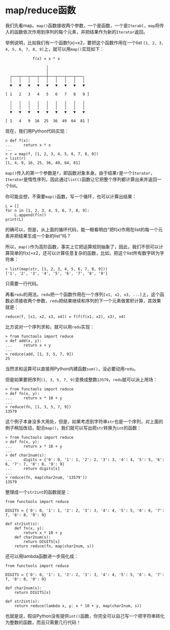 # map/reduce函数


我们先看map。`map()`函数接收两个参数，一个是函数，一个是`Iterabl`，`map`将传入的函数依次作用到序列的每个元素，并把结果作为新的`Iterator`返回。


举例说明，比如我们有一个函数f(x)=x2，要把这个函数作用在一个list `[1, 2, 3, 4, 5, 6, 7, 8, 9]`上，就可以用`map()`实现如下：


```ascii
            f(x) = x * x

                  │
                  │
  ┌───┬───┬───┬───┼───┬───┬───┬───┐
  │   │   │   │   │   │   │   │   │
  ▼   ▼   ▼   ▼   ▼   ▼   ▼   ▼   ▼

[ 1   2   3   4   5   6   7   8   9 ]

  │   │   │   │   │   │   │   │   │
  │   │   │   │   │   │   │   │   │
  ▼   ▼   ▼   ▼   ▼   ▼   ▼   ▼   ▼

[ 1   4   9  16  25  36  49  64  81 ]
```


现在，我们用Python代码实现：


```
> def f(x):
...     return x * x
...
> r = map(f, [1, 2, 3, 4, 5, 6, 7, 8, 9])
> list(r)
[1, 4, 9, 16, 25, 36, 49, 64, 81]
```


`map()`传入的第一个参数是`f`，即函数对象本身。由于结果`r`是一个`Iterator`，`Iterator`是惰性序列，因此通过`list()`函数让它把整个序列都计算出来并返回一个list。


你可能会想，不需要`map()`函数，写一个循环，也可以计算出结果：


```
L = []
for n in [1, 2, 3, 4, 5, 6, 7, 8, 9]:
    L.append(f(n))
print(L)
```


的确可以，但是，从上面的循环代码，能一眼看明白“把f(x)作用在list的每一个元素并把结果生成一个新的list”吗？


所以，`map()`作为高阶函数，事实上它把运算规则抽象了，因此，我们不但可以计算简单的f(x)=x2，还可以计算任意复杂的函数，比如，把这个list所有数字转为字符串：


```
> list(map(str, [1, 2, 3, 4, 5, 6, 7, 8, 9]))
['1', '2', '3', '4', '5', '6', '7', '8', '9']
```


只需要一行代码。


再看`redu`的用法。`redu`把一个函数作用在一个序列`[x1, x2, x3, ...]`上，这个函数必须接收两个参数，`redu`把结果继续和序列的下一个元素做累积计算，其效果就是：


```
reduce(f, [x1, x2, x3, x4]) = f(f(f(x1, x2), x3), x4)
```


比方说对一个序列求和，就可以用`redu`实现：


```
> from functools import reduce
> def add(x, y):
...     return x + y
...
> reduce(add, [1, 3, 5, 7, 9])
25
```


当然求和运算可以直接用Python内建函数`sum()`，没必要动用`redu`。


但是如果要把序列`[1, 3, 5, 7, 9]`变换成整数`13579`，`redu`就可以派上用场：


```
> from functools import reduce
> def fn(x, y):
...     return x * 10 + y
...
> reduce(fn, [1, 3, 5, 7, 9])
13579
```


这个例子本身没多大用处，但是，如果考虑到字符串`str`也是一个序列，对上面的例子稍加改动，配合`map()`，我们就可以写出把`str`转换为`int`的函数：


```
> from functools import reduce
> def fn(x, y):
...     return x * 10 + y
...
> def char2num(s):
...     digits = {'0': 0, '1': 1, '2': 2, '3': 3, '4': 4, '5': 5, '6': 6, '7': 7, '8': 8, '9': 9}
...     return digits[s]
...
> reduce(fn, map(char2num, '13579'))
13579
```


整理成一个`str2int`的函数就是：


```
from functools import reduce

DIGITS = {'0': 0, '1': 1, '2': 2, '3': 3, '4': 4, '5': 5, '6': 6, '7': 7, '8': 8, '9': 9}

def str2int(s):
    def fn(x, y):
        return x * 10 + y
    def char2num(s):
        return DIGITS[s]
    return reduce(fn, map(char2num, s))
```


还可以用lambda函数进一步简化成：


```
from functools import reduce

DIGITS = {'0': 0, '1': 1, '2': 2, '3': 3, '4': 4, '5': 5, '6': 6, '7': 7, '8': 8, '9': 9}

def char2num(s):
    return DIGITS[s]

def str2int(s):
    return reduce(lambda x, y: x * 10 + y, map(char2num, s))
```


也就是说，假设Python没有提供`int()`函数，你完全可以自己写一个把字符串转化为整数的函数，而且只需要几行代码！


